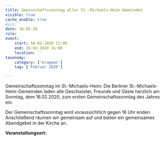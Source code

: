 ```yaml
---
title: Gmeinschaftssonntag aller St.-Michaels-Heim Gemeinden
visible: true
cache_enable: true
#ics: 
date: 16-02-20
rule: 
event:
	start: 16-02-2020 12:00
	end: 16-02-2020 16:00
	location: ''
taxonomy:
	category: ['Gruppen']
	tag: ['Februar 2020']

---
```

Gemeinschaftssonntag im St.-Michaels-Heim:
Die Berliner St.-Michaels-Heim-Gemeinden laden alle Geschwister, Freunde und Gäste herzlich am Sonntag, dem 16.02.2020, zum ersten Gemeinschaftssonntag des Jahres ein.

Der Gemeinschaftssonntag wird voraussichtlich gegen 16 Uhr enden. Anschließend räumen wir gemeinsam auf und bieten ein gemeinsames Abendgebet in der Kirche an.



**Veranstaltungsort:** 

